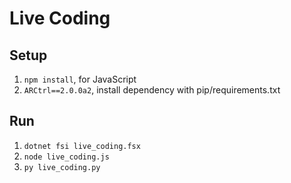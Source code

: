 # Live Coding

## Setup

1. `npm install`, for JavaScript
2. `ARCtrl==2.0.0a2`, install dependency with pip/requirements.txt 

## Run
1. `dotnet fsi live_coding.fsx`
2. `node live_coding.js`
3. `py live_coding.py`
